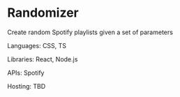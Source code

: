 # Randomizer

Create random Spotify playlists given a set of parameters

Languages: CSS, TS

Libraries: React, Node.js

APIs: Spotify

Hosting: TBD